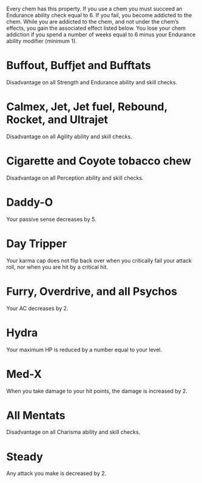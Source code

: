 Every chem has this property. If you use a chem you must succeed an Endurance ability check equal to 6. If you fail, you become addicted to the chem. While you are addicted to the chem, and not under the chem’s effects, you gain the associated effect listed below. You lose your chem addiction if you spend a number of weeks equal to 6 minus your Endurance ability modifier (minimum 1).

# Buffout, Buffjet and Bufftats
Disadvantage on all Strength and Endurance ability and skill checks.
# Calmex, Jet, Jet fuel, Rebound, Rocket, and Ultrajet
Disadvantage on all Agility ability and skill checks.
# Cigarette and Coyote tobacco chew
Disadvantage on all Perception ability and skill checks.
# Daddy-O
Your passive sense decreases by 5.
# Day Tripper
Your karma cap does not flip back over when you critically fail your attack roll, nor when you are hit by a critical hit.
# Furry, Overdrive, and all Psychos
Your AC decreases by 2.
# Hydra
Your maximum HP is reduced by a number equal to your level.
# Med-X
When you take damage to your hit points, the damage is increased by 2.
# All Mentats
Disadvantage on all Charisma ability and skill checks.
# Steady
Any attack you make is decreased by 2.